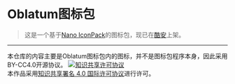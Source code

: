 # Oblatum图标包

> 这是一个基于[Nano IconPack](https://github.com/by-syk/NanoIconPack)的图标包，现已在[酷安](https://www.coolapk.com/apk/com.oblatum.iconpack)上架。
---
本仓库的内容主要是Oblatum图标包内的图标，并不是图标包程序本身，因此采用BY-CC4.0开源协议。
<a rel="license" href="http://creativecommons.org/licenses/by/4.0/"><img alt="知识共享许可协议" style="border-width:0" src="https://i.creativecommons.org/l/by/4.0/88x31.png" /></a><br />本作品采用<a rel="license" href="http://creativecommons.org/licenses/by/4.0/">知识共享署名 4.0 国际许可协议</a>进行许可。